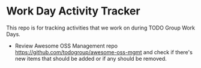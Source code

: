 # Work Day Activity Tracker

This repo is for tracking activities that we work on during TODO Group Work Days.
- Review Awesome OSS Management repo https://github.com/todogroup/awesome-oss-mgmt and check if there's new items that should be added or if any should be removed.
